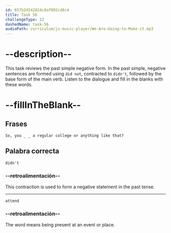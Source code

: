 ```yaml
---
id: 657b24542024c8af092cd6c4
title: Task 56
challengeType: 22
dashedName: task-56
audioPath: curriculum/js-music-player/We-Are-Going-to-Make-it.mp3
---
```


<!--
AUDIO REFERENCE:
Tom: That's interesting! So, you didn't attend a regular college or anything like that?
-->

# --description--

This task reviews the past simple negative form. In the past simple, negative sentences are formed using `did not`, contracted to `didn't`, followed by the base form of the main verb. Listen to the dialogue and fill in the blanks with these words.

# --fillInTheBlank--

## Frases

`So, you _ _ a regular college or anything like that?`

## Palabra correcta

`didn't`

### --retroalimentación--

This contraction is used to form a negative statement in the past tense.

---

`attend`

### --retroalimentación--

The word means being present at an event or place.

